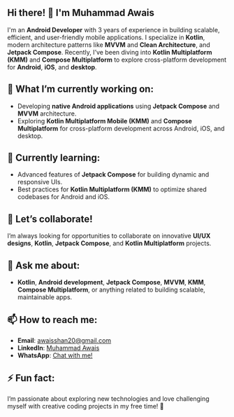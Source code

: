 ## Hi there! 👋 I'm **Muhammad Awais**

I'm an **Android Developer** with 3 years of experience in building scalable, efficient, and user-friendly mobile applications. I specialize in **Kotlin**, modern architecture patterns like **MVVM** and **Clean Architecture**, and **Jetpack Compose**. Recently, I’ve been diving into **Kotlin Multiplatform (KMM)** and **Compose Multiplatform** to explore cross-platform development for **Android**, **iOS**, and **desktop**.

## 🔧 What I’m currently working on:
- Developing **native Android applications** using **Jetpack Compose** and **MVVM** architecture.
- Exploring **Kotlin Multiplatform Mobile (KMM)** and **Compose Multiplatform** for cross-platform development across Android, iOS, and desktop.

## 🌱 Currently learning:
- Advanced features of **Jetpack Compose** for building dynamic and responsive UIs.
- Best practices for **Kotlin Multiplatform (KMM)** to optimize shared codebases for Android and iOS.

## 🤝 Let’s collaborate!
I’m always looking for opportunities to collaborate on innovative **UI/UX designs**, **Kotlin**, **Jetpack Compose**, and **Kotlin Multiplatform** projects.

## 💬 Ask me about:
- **Kotlin**, **Android development**, **Jetpack Compose**, **MVVM**, **KMM**, **Compose Multiplatform**, or anything related to building scalable, maintainable apps.

## 📫 How to reach me:
- **Email**: [awaisshan20@gmail.com](mailto:awaisshan20@gmail.com)
- **LinkedIn**: [Muhammad Awais](https://www.linkedin.com/in/awaiss400/)
- **WhatsApp**: [Chat with me!](https://wa.me/+923247187192)

## ⚡ Fun fact:
I’m passionate about exploring new technologies and love challenging myself with creative coding projects in my free time! 🚀
